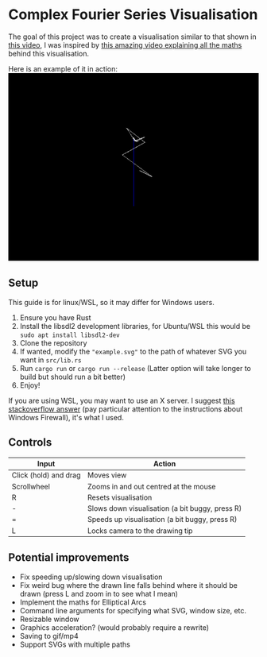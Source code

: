 # Complex Fourier Series Visualisation

The goal of this project was to create a visualisation similar to that shown in [this video](https://www.youtube.com/watch?v=-qgreAUpPwM&vl=en), I was inspired by [this amazing video explaining all the maths](https://www.youtube.com/watch?v=r6sGWTCMz2k&vl=en) behind this visualisation.

Here is an example of it in action:
![showcase.gif](showcase.gif)

## Setup

This guide is for linux/WSL, so it may differ for Windows users.

1. Ensure you have Rust
2. Install the libsdl2 development libraries, for Ubuntu/WSL this would be `sudo apt install libsdl2-dev`
3. Clone the repository
4. If wanted, modify the `"example.svg"` to the path of whatever SVG you want in `src/lib.rs`
5. Run `cargo run` or `cargo run --release` (Latter option will take longer to build but should run a bit better)
6. Enjoy!

If you are using WSL, you may want to use an X server. I suggest [this stackoverflow answer](https://stackoverflow.com/a/61110604) (pay particular attention to the instructions about Windows Firewall), it's what I used.

## Controls

|Input                |Action                                         |
|---------------------|-----------------------------------------------|
|Click (hold) and drag|Moves view                                     |
|Scrollwheel          | Zooms in and out centred at the mouse         |
|R                    |Resets visualisation                           |
|-                    |Slows down visualisation (a bit buggy, press R)|
|=                    |Speeds up visualisation (a bit buggy, press R) |
|L                    |Locks camera to the drawing tip                |

## Potential improvements

- Fix speeding up/slowing down visualisation
- Fix weird bug where the drawn line falls behind where it should be drawn (press L and zoom in to see what I mean)
- Implement the maths for Elliptical Arcs
- Command line arguments for specifying what SVG, window size, etc.
- Resizable window
- Graphics acceleration? (would probably require a rewrite)
- Saving to gif/mp4
- Support SVGs with multiple paths
